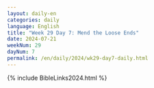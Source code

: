 ```yaml
---
layout: daily-en
categories: daily
language: English
title: "Week 29 Day 7: Mend the Loose Ends"
date: 2024-07-21
weekNum: 29
dayNum: 7
permalink: /en/daily/2024/wk29-day7-daily.html
---
```



{% include BibleLinks2024.html %}

